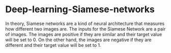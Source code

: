# Deep-learning-Siamese-networks
In theory, Siamese networks are a kind of neural architecture that measures how different two images are. The inputs for the Siamese Network are a pair of images. The images are positive if they are similar and their target value will be set to 0. On the other hand, the images are negative if they are different and their target value will be set to 1.
